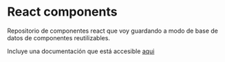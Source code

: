 # React components

Repositorio de componentes react que voy guardando a modo de base de datos de componentes reutilizables.

Incluye una documentación que está accesible [aqui](https://jesusgm.github.io/react-components/)
